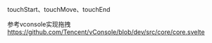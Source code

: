 touchStart、touchMove、touchEnd

参考vconsole实现拖拽
https://github.com/Tencent/vConsole/blob/dev/src/core/core.svelte